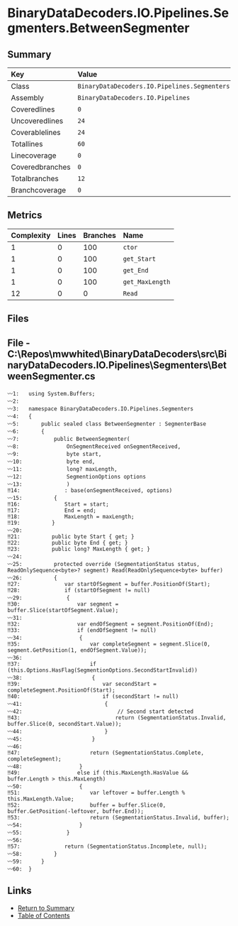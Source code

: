 ﻿# BinaryDataDecoders.IO.Pipelines.Segmenters.BetweenSegmenter

## Summary

| Key             | Value                                                         |
| :-------------- | :------------------------------------------------------------ |
| Class           | `BinaryDataDecoders.IO.Pipelines.Segmenters.BetweenSegmenter` |
| Assembly        | `BinaryDataDecoders.IO.Pipelines`                             |
| Coveredlines    | `0`                                                           |
| Uncoveredlines  | `24`                                                          |
| Coverablelines  | `24`                                                          |
| Totallines      | `60`                                                          |
| Linecoverage    | `0`                                                           |
| Coveredbranches | `0`                                                           |
| Totalbranches   | `12`                                                          |
| Branchcoverage  | `0`                                                           |

## Metrics

| Complexity | Lines | Branches | Name            |
| :--------- | :---- | :------- | :-------------- |
| 1          | 0     | 100      | `ctor`          |
| 1          | 0     | 100      | `get_Start`     |
| 1          | 0     | 100      | `get_End`       |
| 1          | 0     | 100      | `get_MaxLength` |
| 12         | 0     | 0        | `Read`          |

## Files

## File - C:\Repos\mwwhited\BinaryDataDecoders\src\BinaryDataDecoders.IO.Pipelines\Segmenters\BetweenSegmenter.cs

```CSharp
〰1:   using System.Buffers;
〰2:   
〰3:   namespace BinaryDataDecoders.IO.Pipelines.Segmenters
〰4:   {
〰5:       public sealed class BetweenSegmenter : SegmenterBase
〰6:       {
〰7:           public BetweenSegmenter(
〰8:               OnSegmentReceived onSegmentReceived,
〰9:               byte start,
〰10:              byte end,
〰11:              long? maxLength,
〰12:              SegmentionOptions options
〰13:              )
‼14:              : base(onSegmentReceived, options)
〰15:          {
‼16:              Start = start;
‼17:              End = end;
‼18:              MaxLength = maxLength;
‼19:          }
〰20:  
‼21:          public byte Start { get; }
‼22:          public byte End { get; }
‼23:          public long? MaxLength { get; }
〰24:  
〰25:          protected override (SegmentationStatus status, ReadOnlySequence<byte>? segment) Read(ReadOnlySequence<byte> buffer)
〰26:          {
‼27:              var startOfSegment = buffer.PositionOf(Start);
‼28:              if (startOfSegment != null)
〰29:              {
‼30:                  var segment = buffer.Slice(startOfSegment.Value);
〰31:  
‼32:                  var endOfSegment = segment.PositionOf(End);
‼33:                  if (endOfSegment != null)
〰34:                  {
‼35:                      var completeSegment = segment.Slice(0, segment.GetPosition(1, endOfSegment.Value));
〰36:  
‼37:                      if (this.Options.HasFlag(SegmentionOptions.SecondStartInvalid))
〰38:                      {
‼39:                          var secondStart = completeSegment.PositionOf(Start);
‼40:                          if (secondStart != null)
〰41:                          {
〰42:                              // Second start detected
‼43:                              return (SegmentationStatus.Invalid, buffer.Slice(0, secondStart.Value));
〰44:                          }
〰45:                      }
〰46:  
‼47:                      return (SegmentationStatus.Complete, completeSegment);
〰48:                  }
‼49:                  else if (this.MaxLength.HasValue && buffer.Length > this.MaxLength)
〰50:                  {
‼51:                      var leftover = buffer.Length % this.MaxLength.Value;
‼52:                      buffer = buffer.Slice(0, buffer.GetPosition(-leftover, buffer.End));
‼53:                      return (SegmentationStatus.Invalid, buffer);
〰54:                  }
〰55:              }
〰56:  
‼57:              return (SegmentationStatus.Incomplete, null);
〰58:          }
〰59:      }
〰60:  }
```

## Links

* [Return to Summary](Summary.md)
* [Table of Contents](../TOC.md)

